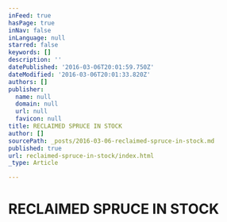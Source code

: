 ```yaml
---
inFeed: true
hasPage: true
inNav: false
inLanguage: null
starred: false
keywords: []
description: ''
datePublished: '2016-03-06T20:01:59.750Z'
dateModified: '2016-03-06T20:01:33.820Z'
authors: []
publisher:
  name: null
  domain: null
  url: null
  favicon: null
title: RECLAIMED SPRUCE IN STOCK
author: []
sourcePath: _posts/2016-03-06-reclaimed-spruce-in-stock.md
published: true
url: reclaimed-spruce-in-stock/index.html
_type: Article

---
```

# RECLAIMED SPRUCE IN STOCK